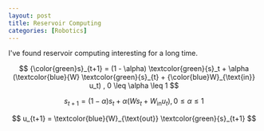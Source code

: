 ```yaml
---
layout: post
title: Reservoir Computing
categories: [Robotics]
---
```


I've found reservoir computing interesting for a long time.  

$$
{\color{green}s}_{t+1} = (1 - \alpha) \textcolor{green}{s}_t + \alpha (\textcolor{blue}{W} \textcolor{green}{s}_{t} + {\color{blue}W}_{\text{in}} u_t)  , 0 \leq \alpha \leq 1
$$

$$
s_{t+1} = (1 - \alpha) s_t + \alpha (W s_t + W_{\text{in}} u_t)  , 0 \leq \alpha \leq 1
$$

$$
u_{t+1} = \textcolor{blue}{W}_{\text{out}} \textcolor{green}{s}_{t+1}
$$
